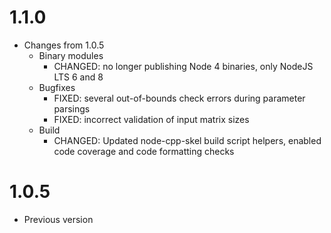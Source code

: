 # 1.1.0
  - Changes from 1.0.5
    - Binary modules
      - CHANGED: no longer publishing Node 4 binaries, only NodeJS LTS 6 and 8
    - Bugfixes
      - FIXED: several out-of-bounds check errors during parameter parsings
      - FIXED: incorrect validation of input matrix sizes
    - Build
      - CHANGED: Updated node-cpp-skel build script helpers, enabled code coverage and code formatting checks

# 1.0.5
  - Previous version
